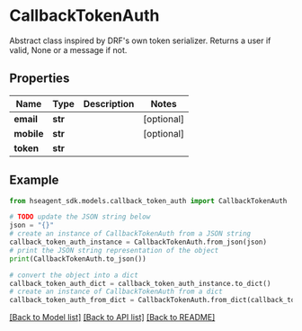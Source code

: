 # CallbackTokenAuth

Abstract class inspired by DRF's own token serializer. Returns a user if valid, None or a message if not.

## Properties

Name | Type | Description | Notes
------------ | ------------- | ------------- | -------------
**email** | **str** |  | [optional] 
**mobile** | **str** |  | [optional] 
**token** | **str** |  | 

## Example

```python
from hseagent_sdk.models.callback_token_auth import CallbackTokenAuth

# TODO update the JSON string below
json = "{}"
# create an instance of CallbackTokenAuth from a JSON string
callback_token_auth_instance = CallbackTokenAuth.from_json(json)
# print the JSON string representation of the object
print(CallbackTokenAuth.to_json())

# convert the object into a dict
callback_token_auth_dict = callback_token_auth_instance.to_dict()
# create an instance of CallbackTokenAuth from a dict
callback_token_auth_from_dict = CallbackTokenAuth.from_dict(callback_token_auth_dict)
```
[[Back to Model list]](../README.md#documentation-for-models) [[Back to API list]](../README.md#documentation-for-api-endpoints) [[Back to README]](../README.md)


